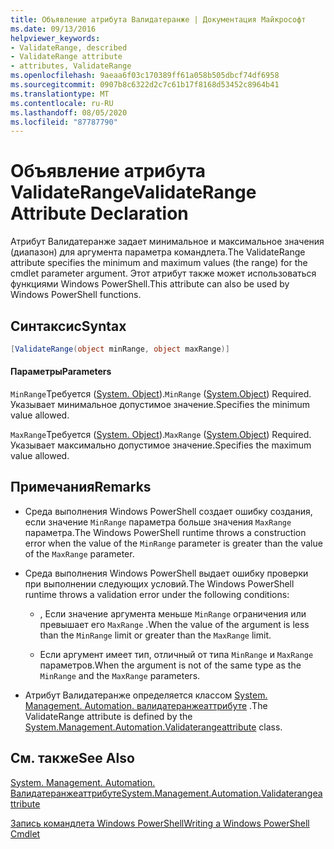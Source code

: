 ```yaml
---
title: Объявление атрибута Валидатеранже | Документация Майкрософт
ms.date: 09/13/2016
helpviewer_keywords:
- ValidateRange, described
- ValidateRange attribute
- attributes, ValidateRange
ms.openlocfilehash: 9aeaa6f03c170389ff61a058b505dbcf74df6958
ms.sourcegitcommit: 0907b8c6322d2c7c61b17f8168d53452c8964b41
ms.translationtype: MT
ms.contentlocale: ru-RU
ms.lasthandoff: 08/05/2020
ms.locfileid: "87787790"
---
```

# <a name="validaterange-attribute-declaration"></a><span data-ttu-id="12daa-102">Объявление атрибута ValidateRange</span><span class="sxs-lookup"><span data-stu-id="12daa-102">ValidateRange Attribute Declaration</span></span>

<span data-ttu-id="12daa-103">Атрибут Валидатеранже задает минимальное и максимальное значения (диапазон) для аргумента параметра командлета.</span><span class="sxs-lookup"><span data-stu-id="12daa-103">The ValidateRange attribute specifies the minimum and maximum values (the range) for the cmdlet parameter argument.</span></span> <span data-ttu-id="12daa-104">Этот атрибут также может использоваться функциями Windows PowerShell.</span><span class="sxs-lookup"><span data-stu-id="12daa-104">This attribute can also be used by Windows PowerShell functions.</span></span>

## <a name="syntax"></a><span data-ttu-id="12daa-105">Синтаксис</span><span class="sxs-lookup"><span data-stu-id="12daa-105">Syntax</span></span>

```csharp
[ValidateRange(object minRange, object maxRange)]
```

#### <a name="parameters"></a><span data-ttu-id="12daa-106">Параметры</span><span class="sxs-lookup"><span data-stu-id="12daa-106">Parameters</span></span>

<span data-ttu-id="12daa-107">`MinRange`Требуется ([System. Object](/dotnet/api/system.object)).</span><span class="sxs-lookup"><span data-stu-id="12daa-107">`MinRange` ([System.Object](/dotnet/api/system.object)) Required.</span></span> <span data-ttu-id="12daa-108">Указывает минимальное допустимое значение.</span><span class="sxs-lookup"><span data-stu-id="12daa-108">Specifies the minimum value allowed.</span></span>

<span data-ttu-id="12daa-109">`MaxRange`Требуется ([System. Object](/dotnet/api/system.object)).</span><span class="sxs-lookup"><span data-stu-id="12daa-109">`MaxRange` ([System.Object](/dotnet/api/system.object)) Required.</span></span> <span data-ttu-id="12daa-110">Указывает максимально допустимое значение.</span><span class="sxs-lookup"><span data-stu-id="12daa-110">Specifies the maximum value allowed.</span></span>

## <a name="remarks"></a><span data-ttu-id="12daa-111">Примечания</span><span class="sxs-lookup"><span data-stu-id="12daa-111">Remarks</span></span>

- <span data-ttu-id="12daa-112">Среда выполнения Windows PowerShell создает ошибку создания, если значение `MinRange` параметра больше значения `MaxRange` параметра.</span><span class="sxs-lookup"><span data-stu-id="12daa-112">The Windows PowerShell runtime throws a construction error when the value of the `MinRange` parameter is greater than the value of the `MaxRange` parameter.</span></span>

- <span data-ttu-id="12daa-113">Среда выполнения Windows PowerShell выдает ошибку проверки при выполнении следующих условий.</span><span class="sxs-lookup"><span data-stu-id="12daa-113">The Windows PowerShell runtime throws a validation error under the following conditions:</span></span>

  - <span data-ttu-id="12daa-114">, Если значение аргумента меньше `MinRange` ограничения или превышает его `MaxRange` .</span><span class="sxs-lookup"><span data-stu-id="12daa-114">When the value of the argument is less than the `MinRange` limit or greater than the `MaxRange` limit.</span></span>

  - <span data-ttu-id="12daa-115">Если аргумент имеет тип, отличный от типа `MinRange` и `MaxRange` параметров.</span><span class="sxs-lookup"><span data-stu-id="12daa-115">When the argument is not of the same type as the `MinRange` and the `MaxRange` parameters.</span></span>

- <span data-ttu-id="12daa-116">Атрибут Валидатеранже определяется классом [System. Management. Automation. валидатеранжеаттрибуте](/dotnet/api/System.Management.Automation.ValidateRangeAttribute) .</span><span class="sxs-lookup"><span data-stu-id="12daa-116">The ValidateRange attribute is defined by the [System.Management.Automation.Validaterangeattribute](/dotnet/api/System.Management.Automation.ValidateRangeAttribute) class.</span></span>

## <a name="see-also"></a><span data-ttu-id="12daa-117">См. также</span><span class="sxs-lookup"><span data-stu-id="12daa-117">See Also</span></span>

[<span data-ttu-id="12daa-118">System. Management. Automation. Валидатеранжеаттрибуте</span><span class="sxs-lookup"><span data-stu-id="12daa-118">System.Management.Automation.Validaterangeattribute</span></span>](/dotnet/api/System.Management.Automation.ValidateRangeAttribute)

[<span data-ttu-id="12daa-119">Запись командлета Windows PowerShell</span><span class="sxs-lookup"><span data-stu-id="12daa-119">Writing a Windows PowerShell Cmdlet</span></span>](./writing-a-windows-powershell-cmdlet.md)

